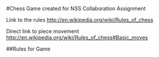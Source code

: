 #Chess
Game created for NSS Collaboration Assignment 

Link to the rules
http://en.wikipedia.org/wiki/Rules_of_chess

Direct link to piece movement
http://en.wikipedia.org/wiki/Rules_of_chess#Basic_moves


##Rules for Game
